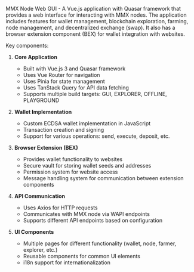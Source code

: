 MMX Node Web GUI - A Vue.js application with Quasar framework that provides a web interface for interacting with MMX nodes. The application includes features for wallet management, blockchain exploration, farming, node management, and decentralized exchange (swap). It also has a browser extension component (BEX) for wallet integration with websites.

Key components:

1. **Core Application**
   - Built with Vue.js 3 and Quasar framework
   - Uses Vue Router for navigation
   - Uses Pinia for state management
   - Uses TanStack Query for API data fetching
   - Supports multiple build targets: GUI, EXPLORER, OFFLINE, PLAYGROUND

2. **Wallet Implementation**
   - Custom ECDSA wallet implementation in JavaScript
   - Transaction creation and signing
   - Support for various operations: send, execute, deposit, etc.

3. **Browser Extension (BEX)**
   - Provides wallet functionality to websites
   - Secure vault for storing wallet seeds and addresses
   - Permission system for website access
   - Message handling system for communication between extension components

4. **API Communication**
   - Uses Axios for HTTP requests
   - Communicates with MMX node via WAPI endpoints
   - Supports different API endpoints based on configuration

5. **UI Components**
   - Multiple pages for different functionality (wallet, node, farmer, explorer, etc.)
   - Reusable components for common UI elements
   - i18n support for internationalization